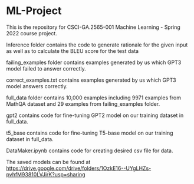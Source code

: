 # ML-Project

This is the repository for CSCI-GA.2565-001 Machine Learning - Spring 2022 course project.

Inference folder contains the code to generate rationale for the given input as well as to calculate the BLEU score for the test data

failing_examples folder contains examples generated by us which GPT3 model failed to answer correctly. 

correct_examples.txt contains examples generated by us which GPT3 model answers correctly. 

full_data folder contains 10,000 examples including 9971 examples from MathQA dataset and 29 examples from failing_examples folder.

gpt2 contains code for fine-tuning GPT2 model on our training dataset in full_data.

t5_base contains code for fine-tuning T5-base model on our training dataset in full_data.

DataMaker.ipynb contains code for creating desired csv file for data.

The saved models can be found at
https://drive.google.com/drive/folders/1OzkE16--UYgLHZs-pvhfM93810LVJirK?usp=sharing
